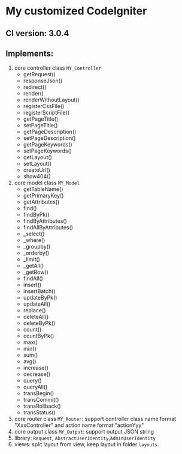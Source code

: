 # My customized CodeIgniter
## CI version: 3.0.4
## Implements:
1. core controller class `MY_Controller`
	- getRequest()
	- responseJson()
	- redirect()
	- render()
	- renderWithoutLayout()
	- registerCssFile()
	- registerScriptFile()
	- getPageTitle()
	- setPageTitle()
	- getPageDescription()
	- setPageDescription()
	- getPageKeywords()
	- setPageKeywords()
	- getLayout()
	- setLayout()
	- createUrl()
	- show404()
2. core model class `MY_Model`
	- getTableName()
	- getPrimaryKey()
	- getAttributes()
	- find()
	- findByPk()
	- findByAttributes()
	- findAllByAttributes()
	- _select()
	- _where()
	- _groupby()
	- _orderby()
	- _limit()
	- _getAll()
	- _getRow()
	- findAll()
	- insert()
	- insertBatch()
	- updateByPk()
	- updateAll()
	- replace()
	- deleteAll()
	- deleteByPk()
	- count()
	- countByPk()
	- max()
	- min()
	- sum()
	- avg()
	- increase()
	- decrease()
	- query()
	- queryAll()
	- transBegin()
	- transCommit()
	- transRollback()
	- transStatus()
3. core router class `MY_Router`: support controller class name format "XxxController" and action name format "actionYyy"
4. core output class `MY_Output`: support output JSON string
5. library: `Request`, `AbstractUserIdentity`,`AdminUserIdentity`
6. views: split layout from view, keep layout in folder `layouts`.
